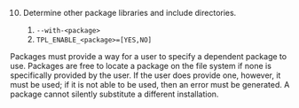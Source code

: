 10. Determine other package libraries and include directories.

    1. `--with-<package>`
    2. `TPL_ENABLE_<package>=[YES,NO]`

Packages must provide a way for a user to specify a dependent package to use. Packages are free to locate a package on the file system if none is specifically provided by the user. If the user does provide one, however, it must be used; if it is not able to be used, then an error must be generated. A package cannot silently substitute a different installation.

